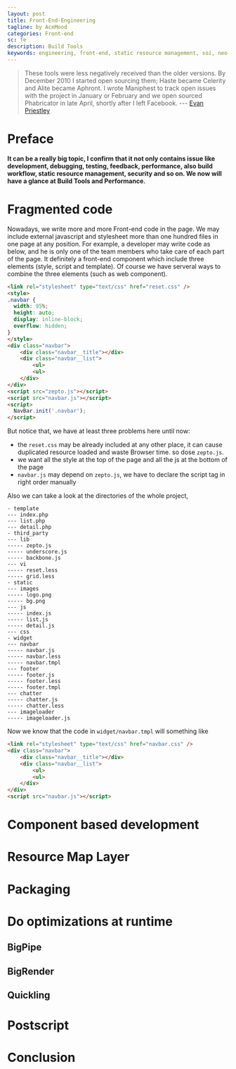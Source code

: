 ```yaml
---
layout: post
title: Front-End-Engineering
tagline: by AceMood
categories: Front-end
sc: fe
description: Build Tools
keywords: engineering, front-end, static resource management, soi, neo-core
---
```


> These tools were less negatively received than the older versions. By December 2010 I started open sourcing them; Haste became Celerity and Alite became Aphront. I wrote Maniphest to track open issues with the project in January or February and we open sourced Phabricator in late April, shortly after I left Facebook.
> --- <a class="authorOrTitle" href="https://www.facebook.com/epriestley">Evan Priestley</a>

# Preface

__It can be a really big topic, I confirm that it not only contains issue like development, debugging, testing, feedback, performance, also build workflow, static resource management, security and so on. We now will have a glance at Build Tools and Performance.__

# Fragmented code

Nowadays, we write more and more Front-end code in the page. We may include external javascript and stylesheet more than 
one hundred files in one page at any position. For example, a developer may write code as below, and he is only one of the team members who take care of each part of the page. It definitely a front-end component which include three elements (style, script and template). Of course we have serveral ways to combine the three elements (such as web component). 

``` html
<link rel="stylesheet" type="text/css" href="reset.css" />
<style>
.navbar {
  width: 95%;
  height: auto;
  display: inline-block;
  overflow: hidden;
}
</style>
<div class="navbar">
    <div class="navbar__title"></div>
    <div class="navbar__list">
        <ul>
        <ul>
    </div>
</div>
<script src="zepto.js"></script>
<script src="navbar.js"></script>
<script>
  NavBar.init('.navbar');
</script>
```

But notice that, we have at least three problems here until now:

* the `reset.css` may be already included at any other place, it can cause duplicated resource loaded and waste Browser time. so dose `zepto.js`.
* we want all the style at the top of the page and all the js at the bottom of the page
* `navbar.js` may depend on `zepto.js`, we have to declare the script tag in right order manually

Also we can take a look at the directories of the whole project,

```
- template
--- index.php
--- list.php
--- detail.php
- third_party
--- lib
----- zepto.js
----- underscore.js
----- backbone.js
--- vi
----- reset.less
----- grid.less
- static
--- images
----- logo.png
----- bg.png
--- js
----- index.js
----- list.js
----- detail.js
--- css
- widget
--- navbar
----- navbar.js
----- navbar.less
----- navbar.tmpl
--- footer
----- footer.js
----- footer.less
----- footer.tmpl
--- chatter
----- chatter.js
----- chatter.less
--- imageloader
----- imageloader.js
```

Now we know that the code in `widget/navbar.tmpl` will something like

``` html
<link rel="stylesheet" type="text/css" href="navbar.css" />
<div class="navbar">
    <div class="navbar__title"></div>
    <div class="navbar__list">
        <ul>
        <ul>
    </div>
</div>
<script src="navbar.js"></script>
```

# Component based development

# Resource Map Layer

# Packaging

# Do optimizations at runtime

## BigPipe

## BigRender

## Quickling


# Postscript

# Conclusion
